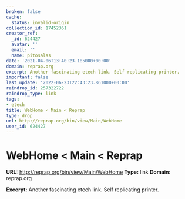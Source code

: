 ```yaml
---
broken: false
cache:
  status: invalid-origin
collection_id: 17452361
creator_ref:
  _id: 624427
  avatar: ''
  email: ''
  name: pitosalas
date: '2021-04-06T13:40:23.185000+00:00'
domain: reprap.org
excerpt: Another fascinating etech link. Self replicating printer.
important: false
last_update: '2022-06-23T22:43:23.861000+00:00'
raindrop_id: 257322722
raindrop_type: link
tags:
- etech
title: WebHome < Main < Reprap
type: drop
url: http://reprap.org/bin/view/Main/WebHome
user_id: 624427
---
```


# WebHome < Main < Reprap

**URL:** http://reprap.org/bin/view/Main/WebHome
**Type:** link
**Domain:** reprap.org

**Excerpt:** Another fascinating etech link. Self replicating printer.

